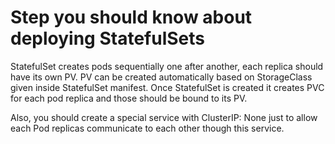 # Step you should know about deploying StatefulSets

StatefulSet creates pods sequentially one after another, each replica should have its own PV. PV can be created automatically based on StorageClass given inside StatefulSet manifest.
Once StatefulSet is created it creates PVC for each pod replica and those should be bound to its PV.

Also, you should create a special service with ClusterIP: None just to allow each Pod replicas communicate to each other though this service.

